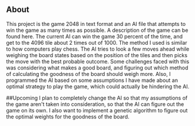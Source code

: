 ## About
This project is the game 2048 in text format and an AI file that attempts to win the game as many times as possible. A description of the game can be found here. The current AI can win the game 30 percent of the time, and get to the 4096 tile about 2 times out of 1000. The method I used is similar to how computers play chess. The AI tries to look a few moves ahead while weighing the board states based on the position of the tiles and then picks the move with the best probable outcome. Some challenges faced with this was considering what makes a good board, and figuring out which method of calculating the goodness of the board should weigh more. Also, I programmed the AI based on some assumptions I have made about an optimal strategy to play the game, which could actually be hindering the AI.

##Upcoming
I plan to completely change the AI so that my assumptions of the game aren't taken into consideration, so that the AI can figure out the game on its own. I also want to implement a genetic algorithm to figure out the optimal weights for the goodness of the board.
